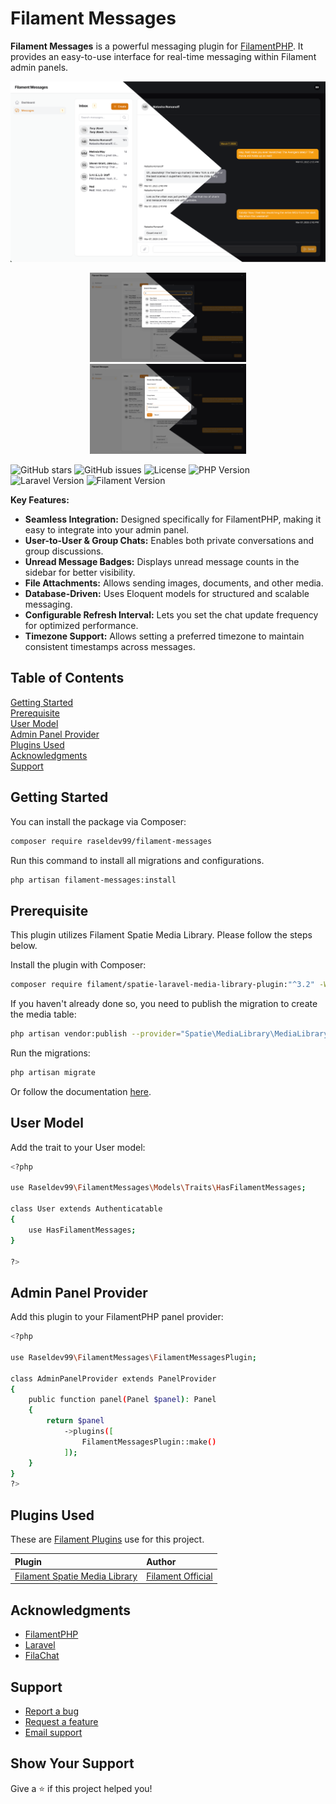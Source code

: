 # Filament Messages

**Filament Messages** is a powerful messaging plugin for [FilamentPHP](https://filamentphp.com/). It provides an easy-to-use interface for real-time messaging within Filament admin panels.

![screen-1](resources/images/screen-1.png)
<p align="center">
  <img src="resources/images/screen-2.png" width="49.7%" />
  <img src="resources/images/screen-3.png" width="49.7%" />
</p>

![GitHub stars](https://img.shields.io/github/stars/jeddsaliba/filament-messages?style=flat-square)
![GitHub issues](https://img.shields.io/github/issues/jeddsaliba/filament-messages?style=flat-square)
![License](https://img.shields.io/badge/License-MIT-blue?style=flat-square)
![PHP Version](https://img.shields.io/badge/PHP-8.2-blue?style=flat-square&logo=php)
![Laravel Version](https://img.shields.io/badge/Laravel-11.0-red?style=flat-square&logo=laravel)
![Filament Version](https://img.shields.io/badge/Filament-3.2-purple?style=flat-square)

**Key Features:**
- **Seamless Integration:** Designed specifically for FilamentPHP, making it easy to integrate into your admin panel.
- **User-to-User & Group Chats:** Enables both private conversations and group discussions.
- **Unread Message Badges:** Displays unread message counts in the sidebar for better visibility.
- **File Attachments:** Allows sending images, documents, and other media.
- **Database-Driven:** Uses Eloquent models for structured and scalable messaging.
- **Configurable Refresh Interval:** Lets you set the chat update frequency for optimized performance.
- **Timezone Support:** Allows setting a preferred timezone to maintain consistent timestamps across messages.

## Table of Contents
[Getting Started](#getting-started)<br/>
[Prerequisite](#prerequisite)<br/>
[User Model](#user-model)<br/>
[Admin Panel Provider](#admin-panel-provider)<br/>
[Plugins Used](#plugins-used)<br/>
[Acknowledgments](#acknowledgments)<br/>
[Support](#support)

<a name="getting-started"></a>
## Getting Started
You can install the package via Composer:

```bash
composer require raseldev99/filament-messages
```

Run this command to install all migrations and configurations.

```bash
php artisan filament-messages:install
```

<a name="prerequisite"></a>
## Prerequisite
This plugin utilizes Filament Spatie Media Library. Please follow the steps below.

Install the plugin with Composer:

```bash
composer require filament/spatie-laravel-media-library-plugin:"^3.2" -W
```

If you haven't already done so, you need to publish the migration to create the media table:

```bash
php artisan vendor:publish --provider="Spatie\MediaLibrary\MediaLibraryServiceProvider" --tag="medialibrary-migrations"
```

Run the migrations:

```bash
php artisan migrate
```

Or follow the documentation [here](https://github.com/filamentphp/spatie-laravel-media-library-plugin).

<a name="user-model"></a>
## User Model
Add the trait to your User model:

```bash
<?php

use Raseldev99\FilamentMessages\Models\Traits\HasFilamentMessages;

class User extends Authenticatable
{
    use HasFilamentMessages;
}

?>
```

<a name="admin-panel-provider"></a>
## Admin Panel Provider
Add this plugin to your FilamentPHP panel provider:

```bash
<?php

use Raseldev99\FilamentMessages\FilamentMessagesPlugin;

class AdminPanelProvider extends PanelProvider
{
    public function panel(Panel $panel): Panel
    {
        return $panel
            ->plugins([
                FilamentMessagesPlugin::make()
            ]);
    }
}
?>
```

<a name="plugins-used"></a>
## Plugins Used
These are [Filament Plugins](https://filamentphp.com/plugins) use for this project.

| **Plugin**                                                                                          | **Author**                                              |
| :-------------------------------------------------------------------------------------------------- | :------------------------------------------------------ |
| [Filament Spatie Media Library](https://github.com/filamentphp/spatie-laravel-media-library-plugin) | [Filament Official](https://github.com/filamentphp)     |

<a name="acknowledgments"></a>
## Acknowledgments
- [FilamentPHP](https://filamentphp.com)
- [Laravel](https://laravel.com)
- [FilaChat](https://github.com/199ocero/filachat)

<a name="support"></a>
## Support
- [Report a bug](https://github.com/jeddsaliba/filament-messages/issues)
- [Request a feature](https://github.com/jeddsaliba/filament-messages/issues)
- [Email support](mailto:jeddsaliba@gmail.com)

## Show Your Support

Give a ⭐️ if this project helped you!
